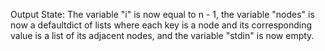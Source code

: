 Output State: The variable "i" is now equal to n - 1, the variable "nodes" is now a defaultdict of lists where each key is a node and its corresponding value is a list of its adjacent nodes, and the variable "stdin" is now empty.